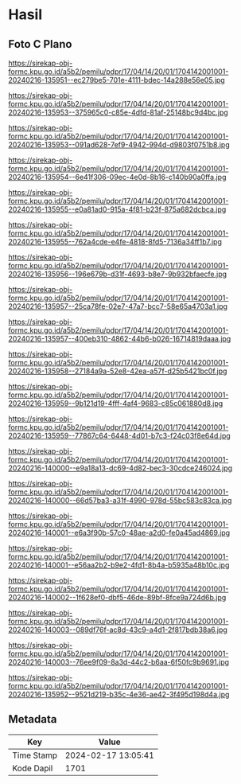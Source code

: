 # Hasil

## Foto C Plano

https://sirekap-obj-formc.kpu.go.id/a5b2/pemilu/pdpr/17/04/14/20/01/1704142001001-20240216-135951--ec279be5-701e-4111-bdec-14a288e56e05.jpg

https://sirekap-obj-formc.kpu.go.id/a5b2/pemilu/pdpr/17/04/14/20/01/1704142001001-20240216-135953--375965c0-c85e-4dfd-81af-25148bc9d4bc.jpg

https://sirekap-obj-formc.kpu.go.id/a5b2/pemilu/pdpr/17/04/14/20/01/1704142001001-20240216-135953--091ad628-7ef9-4942-994d-d9803f0751b8.jpg

https://sirekap-obj-formc.kpu.go.id/a5b2/pemilu/pdpr/17/04/14/20/01/1704142001001-20240216-135954--6e41f306-09ec-4e0d-8b16-c140b90a0ffa.jpg

https://sirekap-obj-formc.kpu.go.id/a5b2/pemilu/pdpr/17/04/14/20/01/1704142001001-20240216-135955--e0a81ad0-915a-4f81-b23f-875a682dcbca.jpg

https://sirekap-obj-formc.kpu.go.id/a5b2/pemilu/pdpr/17/04/14/20/01/1704142001001-20240216-135955--762a4cde-e4fe-4818-8fd5-7136a34ff1b7.jpg

https://sirekap-obj-formc.kpu.go.id/a5b2/pemilu/pdpr/17/04/14/20/01/1704142001001-20240216-135956--196e679b-d31f-4693-b8e7-9b932bfaecfe.jpg

https://sirekap-obj-formc.kpu.go.id/a5b2/pemilu/pdpr/17/04/14/20/01/1704142001001-20240216-135957--25ca78fe-02e7-47a7-bcc7-58e65a4703a1.jpg

https://sirekap-obj-formc.kpu.go.id/a5b2/pemilu/pdpr/17/04/14/20/01/1704142001001-20240216-135957--400eb310-4862-44b6-b026-16714819daaa.jpg

https://sirekap-obj-formc.kpu.go.id/a5b2/pemilu/pdpr/17/04/14/20/01/1704142001001-20240216-135958--27184a9a-52e8-42ea-a57f-d25b5421bc0f.jpg

https://sirekap-obj-formc.kpu.go.id/a5b2/pemilu/pdpr/17/04/14/20/01/1704142001001-20240216-135959--9b121d19-4fff-4af4-9683-c85c061880d8.jpg

https://sirekap-obj-formc.kpu.go.id/a5b2/pemilu/pdpr/17/04/14/20/01/1704142001001-20240216-135959--77867c64-6448-4d01-b7c3-f24c03f8e64d.jpg

https://sirekap-obj-formc.kpu.go.id/a5b2/pemilu/pdpr/17/04/14/20/01/1704142001001-20240216-140000--e9a18a13-dc69-4d82-bec3-30cdce246024.jpg

https://sirekap-obj-formc.kpu.go.id/a5b2/pemilu/pdpr/17/04/14/20/01/1704142001001-20240216-140000--66d57ba3-a31f-4990-978d-55bc583c83ca.jpg

https://sirekap-obj-formc.kpu.go.id/a5b2/pemilu/pdpr/17/04/14/20/01/1704142001001-20240216-140001--e6a3f90b-57c0-48ae-a2d0-fe0a45ad4869.jpg

https://sirekap-obj-formc.kpu.go.id/a5b2/pemilu/pdpr/17/04/14/20/01/1704142001001-20240216-140001--e56aa2b2-b9e2-4fd1-8b4a-b5935a48b10c.jpg

https://sirekap-obj-formc.kpu.go.id/a5b2/pemilu/pdpr/17/04/14/20/01/1704142001001-20240216-140002--1f628ef0-dbf5-46de-89bf-8fce9a724d6b.jpg

https://sirekap-obj-formc.kpu.go.id/a5b2/pemilu/pdpr/17/04/14/20/01/1704142001001-20240216-140003--089df76f-ac8d-43c9-a4d1-2f817bdb38a6.jpg

https://sirekap-obj-formc.kpu.go.id/a5b2/pemilu/pdpr/17/04/14/20/01/1704142001001-20240216-140003--76ee9f09-8a3d-44c2-b6aa-6f50fc9b9691.jpg

https://sirekap-obj-formc.kpu.go.id/a5b2/pemilu/pdpr/17/04/14/20/01/1704142001001-20240216-135952--9521d219-b35c-4e36-ae42-3f495d198d4a.jpg


## Metadata

| Key        | Value               |
| ---------- | ------------------- |
| Time Stamp | 2024-02-17 13:05:41 |
| Kode Dapil | 1701                |




